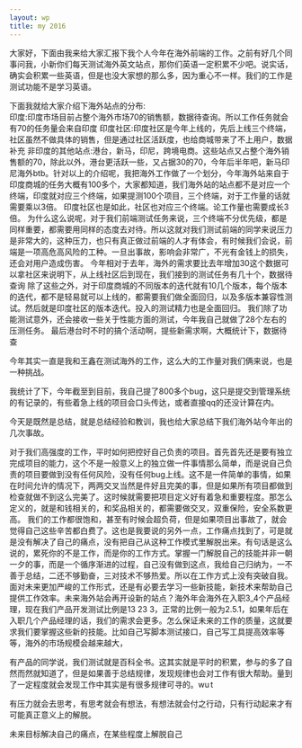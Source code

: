 ```yaml
---
layout: wp
title: my 2016
---
```


大家好，下面由我来给大家汇报下我个人今年在海外前端的工作。之前有好几个同事问我，小新你们每天测试海外英文站点，那你们英语一定积累不少吧。说实话，确实会积累一些英语，但是也没大家想的那么多，因为重心不一样。我们的工作是测试功能不是学习英语。  

下面我就给大家介绍下海外站点的分布:  
印度:印度市场目前占整个海外市场70的销售额，数据待查询。所以工作任务就会有70的任务量会来自印度
印度社区:印度社区是今年上线的，先后上线三个终端，社区虽然不做具体的销售，但是通过社区活跃度，也给商城带来了不上用户，数据补充
非印度的其他站点:港台，新马，印尼，跨境电商。这些站点又占整个海外销售额的70，除此以外，港台更活跃一些，又占据30的70，今年后半年吧，新马印尼海外btb。针对以上的介绍呢，我把海外工作做了一个划分，今年海外站来自于印度商城的任务大概有100多个，大家都知道，我们海外站的站点都不是对应一个终端，印度就对应三个终端，如果提测100个项目，三个终端，对于工作量的话就需要乘以3倍。
印度社区也是如此，社区也对应三个终端。论工作量也需要成长3倍。
为什么这么说呢，对于我们前端测试任务来说，三个终端不分优先级，都是同样重要，都需要用同样的态度去对待。所以这就对我们测试前端的同学来说压力是非常大的，这种压力，也只有真正做过前端的人才有体会，有时候我们会说，前端是一项高危高风险的工种。一旦出事故，影响会非常广，不光有金钱上的损失，还会对用户造成伤害。
今年相对于去年，海外的需求要比去年增加30这个数据可以拿社区来说明下，从上线社区后到现在，我们接到的测试任务有几十个，数据待查询
除了这些之外，对于印度商城的不同版本的迭代就有10几个版本，每个版本的迭代，都不是轻易就可以上线的，都需要我们做全面回归，以及多版本兼容性测试。然后就是印度社区的版本迭代。投入的测试精力也是全面回归。
我们除了功能测试意外，还会接收一些关于性能方面的测试，今年我自己就做了28个左右的压测任务。
最后港台时不时的搞个活动啊，提些新需求啊，大概统计下，数据待查

今年其实一直是我和王鑫在测试海外的工作，这么大的工作量对我们俩来说，也是一种挑战。

我统计了下，今年截至到目前，我自己提了800多个bug，这只是提交到管理系统的有记录的，有些着急上线的项目会口头传达，或者直接qq的还没计算在内。

今天是既然是总结，就是总结经验和教训，我也给大家总结下我们海外站今年出的几次事故。

对于我们高强度的工作，平时如何把控好自己负责的项目。首先首先还是要有独立完成项目的能力，这个不是一般意义上的独立做一件事情那么简单，而是说自己负责的项目要做到没有任何风险，没有任何bug上线。这不是一件简单的事情，如果在时间允许的情况下，两两交叉当然是件好且完美的事，但是如果所有项目都做到检查就做不到这么完美了。这时候就需要把项目定义好有着急和重要程度。那怎么定义的，就是和钱相关的，和奖品相关的，都需要做交叉，双重保险，安全系数更高。
       我们的工作都很饱和，甚至有时候会超负荷，但是如果项目出事故了，就会觉得自己这些辛苦都白费了。这也是我要说的另外一点，工作痛点找到了，可是就是没有解决了自己的痛点，没有把自己从这种工作模式里解脱出来。有句话是这么说的，累死你的不是工作，而是你的工作方式。掌握一门解脱自己的技能并非一朝一夕的事，而是一个循序渐进的过程，自己没有做到这点，我给自己归纳为，一不善于总结，二还不够勤奋，三对技术不够热爱。所以在工作方式上没有突破自我。
      面对未来更加严峻的工作形式，还是有必要去学习一些新技能，新技术来帮助自己提供工作效率。未来海外站会再开设新的站点？海外年会海外在入职3_4个产品经理，现在我们产品开发测试比例是13 23 3，正常的比例一般为2.5.1，如果年后在入职几个产品经理的话，我们的需求会更多。怎么保证未来的工作的质量，这就要求我们要掌握这些新的技能。比如自己写脚本测试接口，自己写工具提高效率等等，海外的市场规模会越来越大，

有产品的同学说，我们测试就是百科全书。这其实就是平时的积累，参与的多了自然而然就知道了，但是如果善于总结规律，发现规律也会对工作有很大帮助。量到了一定程度就会发现工作中其实是有很多规律可寻的。wu t

有压力就会去思考，有思考就会有想法，有想法就会付之行动，只有行动起来才有可能真正意义上的解脱。

未来目标解决自己的痛点，在某些程度上解脱自己
